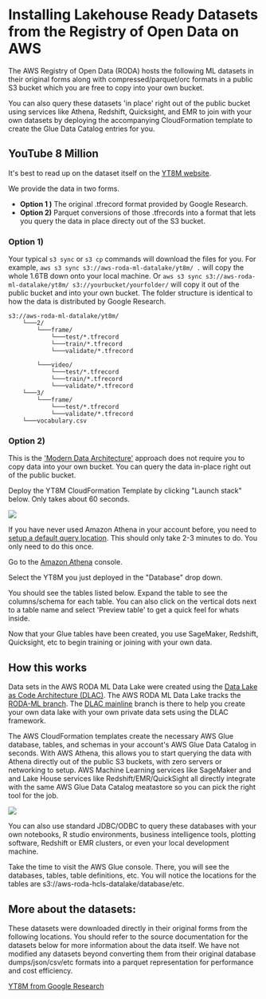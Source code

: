 # Installing Lakehouse Ready Datasets from the  Registry of Open Data on AWS

The AWS Registry of Open Data (RODA) hosts the following ML datasets in their original forms along with compressed/parquet/orc formats in a public S3 bucket which you are free to copy into your own bucket.

You can also query these datasets 'in place' right out of the public bucket using services like Athena, Redshift, Quicksight, and EMR to join with your own datasets by deploying the accompanying CloudFormation template to create the Glue Data Catalog entries for you.
 
## YouTube 8 Million

It's best to read up on the dataset itself on the [YT8M website](https://research.google.com/youtube8m/index.html). 

We provide the data in two forms. 

- **Option 1 )** The original .tfrecord format provided by Google Research.
- **Option 2)** Parquet conversions of those .tfrecords into a format that lets you query the data in place directy out of the S3 bucket.

### Option 1)

Your typical `s3 sync` or `s3 cp` commands will download the files for you. For example, `aws s3 sync s3://aws-roda-ml-datalake/yt8m/ .` will copy the whole 1.6TB down onto your local machine. Or `aws s3 sync s3://aws-roda-ml-datalake/yt8m/ s3://yourbucket/yourfolder/` will copy it out of the public bucket and into your own bucket. The folder structure is identical to how the data is distributed by Google Research.

```
s3://aws-roda-ml-datalake/yt8m/
    └───2/
        └───frame/
            └───test/*.tfrecord
            └───train/*.tfrecord
            └───validate/*.tfrecord
            
        └───video/
            └───test/*.tfrecord
            └───train/*.tfrecord
            └───validate/*.tfrecord
    └───3/ 
        └───frame/
            └───test/*.tfrecord
            └───validate/*.tfrecord
    └───vocabulary.csv

```

### Option 2)

This is the ['Modern Data Architecture'](https://aws.amazon.com/big-data/datalakes-and-analytics/modern-data-architecture/) approach does not require you to copy data into your own bucket. You can query the data in-place right out of the public bucket.

Deploy the YT8M CloudFormation Template by clicking "Launch stack" below. Only takes about 60 seconds.

[![](https://s3.amazonaws.com/cloudformation-examples/cloudformation-launch-stack.png)](https://us-west-2.console.aws.amazon.com/cloudformation/home?region=us-west-2#/stacks/quickcreate?templateUrl=https://aws-roda-ml-datalake.s3.us-west-2.amazonaws.com/YT8MRodaTemplate.RodaTemplate.json&stackName=YT8M-RODA) 

If you have never used Amazon Athena in your account before, you need to [setup a default query location](https://docs.aws.amazon.com/athena/latest/ug/querying.html#query-results-specify-location-console). This should only take 2-3 minutes to do. You only need to do this once. 

Go to the [Amazon Athena](https://console.aws.amazon.com/athena/home?force#query) console.

Select the YT8M you just deployed in the "Database" drop down.

You should see the tables listed below. Expand the table to see the columns/schema for each table. You can also click on the vertical dots next to a table name and select 'Preview table' to get a quick feel for whats inside.

Now that your Glue tables have been created, you use SageMaker, Redshift, Quicksight, etc to begin training or joining with your own data. 


## How this works


Data sets in the AWS RODA ML Data Lake were created using the [Data Lake as Code Architecture (DLAC)](https://github.com/aws-samples/data-lake-as-code). The AWS RODA ML Data Lake tracks the [RODA-ML branch](https://github.com/aws-samples/data-lake-as-code/tree/roda-ml). The [DLAC mainline](https://github.com/aws-samples/data-lake-as-code/tree/mainline) branch is there to help you create your own data lake with your own private data sets using the DLAC framework.

The AWS CloudFormation templates create the necessary AWS Glue database, tables, and schemas in your account's AWS Glue Data Catalog in seconds. With AWS Athena, this allows you to start querying the data with Athena directly out of the public S3 buckets, with zero servers or networking to setup. AWS Machine Learning services like SageMaker and and Lake House services like Redshift/EMR/QuickSight all directly integrate with the same AWS Glue Data Catalog meatastore so you can pick the right tool for the job.

![](https://raw.githubusercontent.com/aws-samples/data-lake-as-code/roda/docs/HowLakeHouseReadyDatasetsWork.png)

You can also use standard JDBC/ODBC to query these databases with your own notebooks, R studio environments, business intelligence tools, plotting software, Redshift or EMR clusters, or even your local development machine. 



Take the time to visit the AWS Glue console. There, you will see the databases, tables, table definitions, etc. You will notice the locations for the tables are s3://aws-roda-hcls-datalake/database/etc. 

## More about the datasets:

These datasets were downloaded directly in their original forms from the following locations. You should refer to the source documentation for the datasets below for more information about the data itself. We have not modified any datasets beyond converting them from their original database dumps/json/csv/etc formats into a parquet representation for performance and cost efficiency. 

[YT8M from Google Research](https://research.google.com/youtube8m/index.html)


